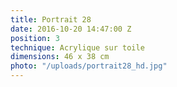 ```yaml
---
title: Portrait 28
date: 2016-10-20 14:47:00 Z
position: 3
technique: Acrylique sur toile
dimensions: 46 x 38 cm
photo: "/uploads/portrait28_hd.jpg"
---
```


